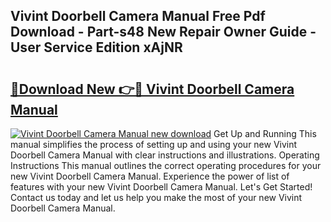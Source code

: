 ## Vivint Doorbell Camera Manual Free Pdf Download - Part-s48 New Repair Owner Guide - User Service Edition xAjNR

# <h2><a href="http://bc3089.oget.top/?id=Vivint+Doorbell+Camera+Manual">🔗Download New 👉🔴 Vivint Doorbell Camera Manual</a></h2>

[![Vivint Doorbell Camera Manual new download](https://i.imgur.com/5g1atiW.png)](http://bc3089.oget.top/?id=Vivint+Doorbell+Camera+Manual)
Get Up and Running This manual simplifies the process of setting up and using your new Vivint Doorbell Camera Manual with clear instructions and illustrations. Operating Instructions This manual outlines the correct operating procedures for your new Vivint Doorbell Camera Manual. Experience the power of list of features with your new Vivint Doorbell Camera Manual. Let's Get Started! Contact us today and let us help you make the most of your new Vivint Doorbell Camera Manual.
